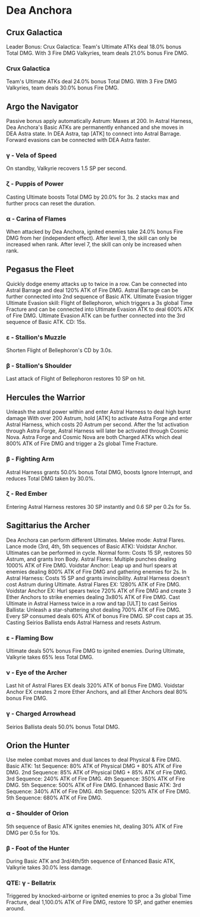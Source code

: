 # Dea Anchora

## Crux Galactica

Leader Bonus:
Crux Galactica: Team's Ultimate ATKs deal 18.0% bonus Total DMG. With 3 Fire DMG Valkyries, team deals 21.0% bonus Fire DMG.

### Crux Galactica

Team's Ultimate ATKs deal 24.0% bonus Total DMG. With 3 Fire DMG Valkyries, team deals 30.0% bonus Fire DMG.

## Argo the Navigator

Passive bonus apply automatically
Astrum: Maxes at 200.
In Astral Harness, Dea Anchora's Basic ATKs are permanently enhanced and she moves in DEA Astra state. In DEA Astra, tap [ATK] to connect into Astral Barrage. Forward evasions can be connected with DEA Astra faster.

### γ - Vela of Speed

On standby, Valkyrie recovers 1.5 SP per second.

### ζ - Puppis of Power

Casting Ultimate boosts Total DMG by 20.0% for 3s. 2 stacks max and further procs can reset the duration.

### α - Carina of Flames

When attacked by Dea Anchora, ignited enemies take 24.0% bonus Fire DMG from her (independent effect).
After level 3, the skill can only be increased when  rank.
After level 7, the skill can only be increased when  rank.

## Pegasus the Fleet

Quickly dodge enemy attacks up to twice in a row.
Can be connected into Astral Barrage and deal 120% ATK of Fire DMG. Astral Barrage can be further connected into 2nd sequence of Basic ATK.
Ultimate Evasion trigger Ultimate Evasion skill: Flight of Bellephoron, which triggers a 3s global Time Fracture and can be connected into Ultimate Evasion ATK to deal 600% ATK of Fire DMG. Ultimate Evasion ATK can be further connected into the 3rd sequence of Basic ATK. CD: 15s.

### ε - Stallion's Muzzle

Shorten Flight of Bellephoron's CD by 3.0s.

### β - Stallion's Shoulder

Last attack of Flight of Bellephoron restores 10 SP on hit.

## Hercules the Warrior

Unleash the astral power within and enter Astral Harness to deal high burst damage
With over 200 Astrum, hold [ATK] to activate Astra Forge and enter Astral Harness, which costs 20 Astrum per second.
After the 1st activation through Astra Forge, Astral Harness will later be activated through Cosmic Nova.
Astra Forge and Cosmic Nova are both Charged ATKs which deal 800% ATK of Fire DMG and trigger a 2s global Time Fracture.

### β - Fighting Arm

Astral Harness grants 50.0% bonus Total DMG, boosts Ignore Interrupt, and reduces Total DMG taken by 30.0%.

### ζ - Red Ember

Entering Astral Harness restores 30 SP instantly and 0.6 SP per 0.2s for 5s.

## Sagittarius the Archer

Dea Anchora can perform different Ultimates.
Melee mode: Astral Flares.
Lance mode (3rd, 4th, 5th sequences of Basic ATK): Voidstar Anchor.
Ultimates can be performed in cycle.
Normal form: Costs 15 SP, restores 50 Astrum, and grants Iron Body.
Astral Flares: Multiple punches dealing 1000% ATK of Fire DMG.
Voidstar Anchor: Leap up and hurl spears at enemies dealing 800% ATK of Fire DMG and gathering enemies for 2s.
In Astral Harness: Costs 15 SP and grants invincibility. Astral Harness doesn't cost Astrum during Ultimate.
Astral Flares EX: 1280% ATK of Fire DMG.
Voidstar Anchor EX: Hurl spears twice 720% ATK of Fire DMG and create 3 Ether Anchors to strike enemies dealing 3x80% ATK of Fire DMG.
Cast Ultimate in Astral Harness twice in a row and tap [ULT] to cast Seirios Ballista: Unleash a star-shattering shot dealing 700% ATK of Fire DMG. Every SP consumed deals 60% ATK of bonus Fire DMG. SP cost caps at 35.
Casting Seirios Ballista ends Astral Harness and resets Astrum.

### ε - Flaming Bow

Ultimate deals 50% bonus Fire DMG to ignited enemies. During Ultimate, Valkyrie takes 65% less Total DMG.

### ν - Eye of the Archer

Last hit of Astral Flares EX deals 320% ATK of bonus Fire DMG. Voidstar Anchor EX creates 2 more Ether Anchors, and all Ether Anchors deal 80% bonus Fire DMG.

### γ - Charged Arrowhead

Seirios Ballista deals 50.0% bonus Total DMG.

## Orion the Hunter

Use melee combat moves and dual lances to deal Physical & Fire DMG.
Basic ATK:
1st Sequence: 80% ATK of Physical DMG + 80% ATK of Fire DMG.
2nd Sequence: 85% ATK of Physical DMG + 85% ATK of Fire DMG.
3rd Sequence: 240% ATK of Fire DMG.
4th Sequence: 350% ATK of Fire DMG.
5th Sequence: 500% ATK of Fire DMG.
Enhanced Basic ATK:
3rd Sequence: 340% ATK of Fire DMG.
4th Sequence: 520% ATK of Fire DMG.
5th Sequence: 680% ATK of Fire DMG.

### α - Shoulder of Orion

5th sequence of Basic ATK ignites enemies hit, dealing 30% ATK of Fire DMG per 0.5s for 10s.

### β - Foot of the Hunter

During Basic ATK and 3rd/4th/5th sequence of Enhanced Basic ATK, Valkyrie takes 30.0% less damage.

### QTE: γ - Bellatrix

Triggered by knocked-airborne or ignited enemies to proc a 3s global Time Fracture, deal 1,100.0% ATK of Fire DMG, restore 10 SP, and gather enemies around.